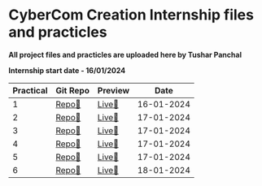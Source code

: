 # CyberCom Creation Internship files and practicles

**All project files and practicles are uploaded here by Tushar Panchal**

**Internship start date - 16/01/2024**

| Practical | Git Repo                                                                     | Preview                                                            | Date       |
| --------- | ---------------------------------------------------------------------------- | ------------------------------------------------------------------ | ---------- |
| 1         | [Repo📁](https://github.com/Tushar0761/Cybercom/tree/main/Practicle_1_16-01) | [Live🚀](https://tushar0761.github.io/Cybercom/Practicle_1_16-01/) | 16-01-2024 |
| 2         | [Repo📁](https://github.com/Tushar0761/Cybercom/tree/main/Practicle_2_17-1)  | [Live🚀](https://tushar0761.github.io/Cybercom/Practicle_2_17-1/)  | 17-01-2024 |
| 3         | [Repo📁](https://github.com/Tushar0761/Cybercom/tree/main/Practicle_3_17-01) | [Live🚀](https://tushar0761.github.io/Cybercom/Practicle_3_17-01/) | 17-01-2024 |
| 4         | [Repo📁](https://github.com/Tushar0761/Cybercom/tree/main/Practicle_4_17-1)  | [Live🚀](https://tushar0761.github.io/Cybercom/Practicle_4_17-1/)  | 17-01-2024 |
| 5         | [Repo📁](https://github.com/Tushar0761/Cybercom/tree/main/Practicle_5_17-1)  | [Live🚀](https://tushar0761.github.io/Cybercom/Practicle_5_17-1/)  | 17-01-2024 |
| 6         | [Repo📁](https://github.com/Tushar0761/Cybercom/tree/main/Practicle_6_18-1)  | [Live🚀](https://tushar0761.github.io/Cybercom/Practicle_6_18-1/)  | 18-01-2024 |
